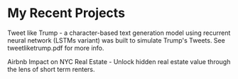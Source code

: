 # My Recent Projects
Tweet like Trump - a character-based text generation model using recurrent neural network (LSTMs variant) was built to simulate Trump's Tweets.  See tweetliketrump.pdf for more info.  

Airbnb Impact on NYC Real Estate - Unlock hidden real estate value through the lens of short term renters.
